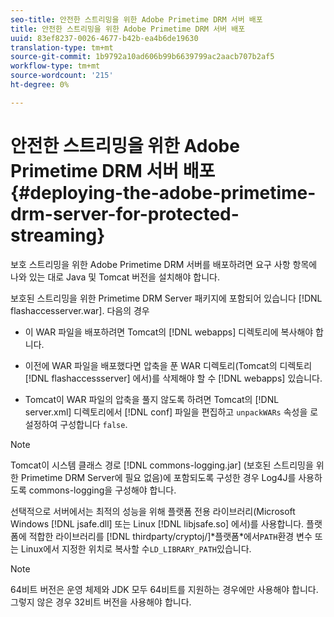 ```yaml
---
seo-title: 안전한 스트리밍을 위한 Adobe Primetime DRM 서버 배포
title: 안전한 스트리밍을 위한 Adobe Primetime DRM 서버 배포
uuid: 83ef8237-0026-4677-b42b-ea4b6de19630
translation-type: tm+mt
source-git-commit: 1b9792a10ad606b99b6639799ac2aacb707b2af5
workflow-type: tm+mt
source-wordcount: '215'
ht-degree: 0%

---
```



# 안전한 스트리밍을 위한 Adobe Primetime DRM 서버 배포{#deploying-the-adobe-primetime-drm-server-for-protected-streaming}

보호 스트리밍을 위한 Adobe Primetime DRM 서버를 배포하려면 요구 사항 항목에 나와 있는 대로 Java 및 Tomcat 버전을 설치해야 합니다.

보호된 스트리밍을 위한 Primetime DRM Server 패키지에 포함되어 있습니다 [!DNL flashaccesserver.war]. 다음의 경우

* 이 WAR 파일을 배포하려면 Tomcat의 [!DNL webapps] 디렉토리에 복사해야 합니다.
* 이전에 WAR 파일을 배포했다면 압축을 푼 WAR 디렉토리(Tomcat의 디렉토리 [!DNL flashaccessserver] 에서)를 삭제해야 할 수 [!DNL webapps] 있습니다.

* Tomcat이 WAR 파일의 압축을 풀지 않도록 하려면 Tomcat의 [!DNL server.xml] 디렉토리에서 [!DNL conf] 파일을 편집하고 `unpackWARs` 속성을 로 설정하여 구성합니다 `false`.

>[!NOTE]
>
>Tomcat이 시스템 클래스 경로 [!DNL commons-logging.jar] (보호된 스트리밍을 위한 Primetime DRM Server에 필요 없음)에 포함되도록 구성한 경우 Log4J를 사용하도록 commons-logging을 구성해야 합니다.

선택적으로 서버에서는 최적의 성능을 위해 플랫폼 전용 라이브러리(Microsoft Windows [!DNL jsafe.dll] 또는 Linux [!DNL libjsafe.so] 에서)를 사용합니다. 플랫폼에 적합한 라이브러리를 [!DNL thirdparty/cryptoj/]*플랫폼&#x200B;*에서`PATH`환경 변수 또는 Linux에서 지정한 위치로 복사할 수`LD_LIBRARY_PATH`있습니다.

>[!NOTE]
>
>64비트 버전은 운영 체제와 JDK 모두 64비트를 지원하는 경우에만 사용해야 합니다. 그렇지 않은 경우 32비트 버전을 사용해야 합니다.

